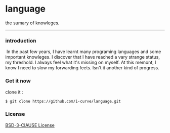# language

the sumary of knowleges.

***



### introduction

​	In the past few years, I have learnt many programing languages and some important knowleges. I discover that I have reached a vary strange status, my threshold. I always feel what it's missing on myself. At this memont, I know I need to slow my forwarding feets. Isn't it another kind of progress.



### Get it now

clone it :

```bash
$ git clone https://github.com/i-curve/language.git
```



### License

[BSD-3-ClAUSE License](LICENSE)